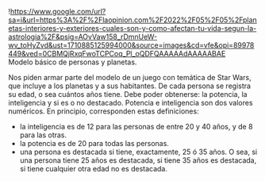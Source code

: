 !https://www.google.com/url?sa=i&url=https%3A%2F%2Flaopinion.com%2F2022%2F05%2F05%2Fplanetas-interiores-y-exteriores-cuales-son-y-como-afectan-tu-vida-segun-la-astrologia%2F&psig=AOvVaw158_rDmnUeW-wv_toHyZvd&ust=1710885125994000&source=images&cd=vfe&opi=89978449&ved=0CBMQjRxqFwoTCPCoq_Pl_oQDFQAAAAAdAAAAABAE
<br>Modelo básico de personas y planetas.

Nos piden armar parte del modelo de un juego con temática de Star Wars, que incluye a los planetas y a sus habitantes.
De cada persona se registra su edad, o sea cuántos años tiene. Debe poder obtenerse: la potencia, la inteligencia y si es o no destacado. Potencia e inteligencia son dos valores numéricos. En principio, corresponden estas definiciones:<br>
* la inteligencia es de 12 para las personas de entre 20 y 40 años, y de 8 para las otras.<br>
* la potencia es de 20 para todas las personas.<br>
* una persona es destacada si tiene, exactamente, 25 ó 35 años. O sea, si una persona tiene 25 años es destacada, si tiene 35 años es destacada, si tiene cualquier otra edad no es destacada.
